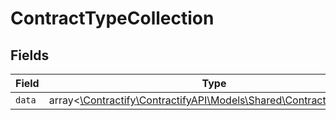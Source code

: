 # ContractTypeCollection


## Fields

| Field                                                                                                        | Type                                                                                                         | Required                                                                                                     | Description                                                                                                  |
| ------------------------------------------------------------------------------------------------------------ | ------------------------------------------------------------------------------------------------------------ | ------------------------------------------------------------------------------------------------------------ | ------------------------------------------------------------------------------------------------------------ |
| `data`                                                                                                       | array<[\Contractify\ContractifyAPI\Models\Shared\ContractTypeRead](../../models/shared/ContractTypeRead.md)> | :heavy_minus_sign:                                                                                           | N/A                                                                                                          |